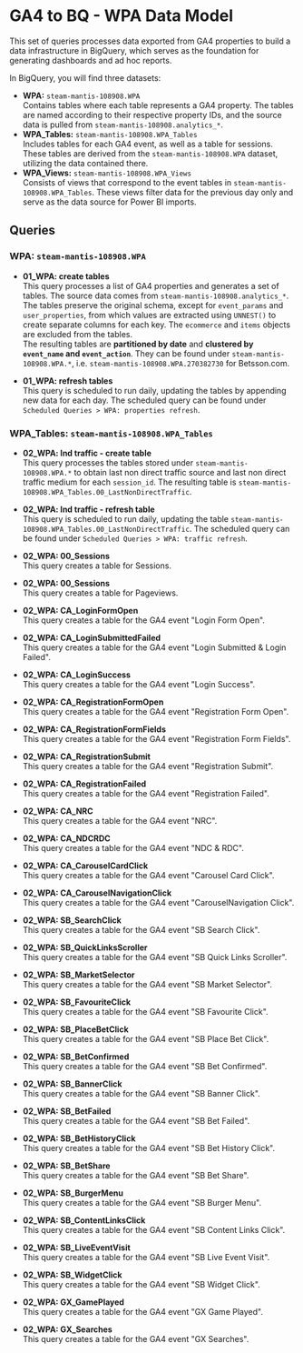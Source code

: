 # GA4 to BQ - WPA Data Model  

This set of queries processes data exported from GA4 properties to build a data infrastructure in BigQuery, which serves as the foundation for generating dashboards and ad hoc reports.  

In BigQuery, you will find three datasets:  
- **WPA:** `steam-mantis-108908.WPA`  
  Contains tables where each table represents a GA4 property. The tables are named according to their respective property IDs, and the source data is pulled from `steam-mantis-108908.analytics_*`.  
- **WPA_Tables:** `steam-mantis-108908.WPA_Tables`  
  Includes tables for each GA4 event, as well as a table for sessions. These tables are derived from the `steam-mantis-108908.WPA` dataset, utilizing the data contained there.  
- **WPA_Views:** `steam-mantis-108908.WPA_Views`  
  Consists of views that correspond to the event tables in `steam-mantis-108908.WPA_Tables`. These views filter data for the previous day only and serve as the data source for Power BI imports.  

## Queries  
### **WPA:** `steam-mantis-108908.WPA`  
- **01_WPA: create tables**  
  This query processes a list of GA4 properties and generates a set of tables. The source data comes from `steam-mantis-108908.analytics_*`.  
  The tables preserve the original schema, except for `event_params` and `user_properties`, from which values are extracted using `UNNEST()` to create separate columns for each key. The `ecommerce` and `items` objects are excluded from the tables.  
  The resulting tables are **partitioned by date** and **clustered by `event_name` and `event_action`**. They can be found under `steam-mantis-108908.WPA.*`, i.e. `steam-mantis-108908.WPA.270382730` for Betsson.com.  

- **01_WPA: refresh tables**  
  This query is scheduled to run daily, updating the tables by appending new data for each day. The scheduled query can be found under `Scheduled Queries > WPA: properties refresh`.  

### **WPA_Tables:** `steam-mantis-108908.WPA_Tables`  
- **02_WPA: lnd traffic - create table**  
  This query processes the tables stored under `steam-mantis-108908.WPA.*` to obtain last non direct traffic source and last non direct traffic medium for each `session_id`. The resulting table is `steam-mantis-108908.WPA_Tables.00_LastNonDirectTraffic`.  

- **02_WPA: lnd traffic - refresh table**  
  This query is scheduled to run daily, updating the table `steam-mantis-108908.WPA_Tables.00_LastNonDirectTraffic`. The scheduled query can be found under `Scheduled Queries > WPA: traffic refresh`.

- **02_WPA: 00_Sessions**  
  This query creates a table for Sessions. 

- **02_WPA: 00_Sessions**  
  This query creates a table for Pageviews. 

- **02_WPA: CA_LoginFormOpen**  
  This query creates a table for the GA4 event "Login Form Open".  

- **02_WPA: CA_LoginSubmittedFailed**  
  This query creates a table for the GA4 event "Login Submitted & Login Failed".  

- **02_WPA: CA_LoginSuccess**  
  This query creates a table for the GA4 event "Login Success".  

- **02_WPA: CA_RegistrationFormOpen**  
  This query creates a table for the GA4 event "Registration Form Open".  

- **02_WPA: CA_RegistrationFormFields**  
  This query creates a table for the GA4 event "Registration Form Fields".  

- **02_WPA: CA_RegistrationSubmit**  
  This query creates a table for the GA4 event "Registration Submit".  

- **02_WPA: CA_RegistrationFailed**  
  This query creates a table for the GA4 event "Registration Failed".  

- **02_WPA: CA_NRC**  
  This query creates a table for the GA4 event "NRC".  

- **02_WPA: CA_NDCRDC**  
  This query creates a table for the GA4 event "NDC & RDC".

- **02_WPA: CA_CarouselCardClick**  
  This query creates a table for the GA4 event "Carousel Card Click".

- **02_WPA: CA_CarouselNavigationClick**  
  This query creates a table for the GA4 event "CarouselNavigation Click".

- **02_WPA: SB_SearchClick**  
  This query creates a table for the GA4 event "SB Search Click".  

- **02_WPA: SB_QuickLinksScroller**  
  This query creates a table for the GA4 event "SB Quick Links Scroller".  

- **02_WPA: SB_MarketSelector**  
  This query creates a table for the GA4 event "SB Market Selector".

- **02_WPA: SB_FavouriteClick**  
  This query creates a table for the GA4 event "SB Favourite Click". 

- **02_WPA: SB_PlaceBetClick**  
  This query creates a table for the GA4 event "SB Place Bet Click".

- **02_WPA: SB_BetConfirmed**  
  This query creates a table for the GA4 event "SB Bet Confirmed". 

- **02_WPA: SB_BannerClick**  
  This query creates a table for the GA4 event "SB Banner Click". 

- **02_WPA: SB_BetFailed**  
  This query creates a table for the GA4 event "SB Bet Failed". 

- **02_WPA: SB_BetHistoryClick**  
  This query creates a table for the GA4 event "SB Bet History Click". 

- **02_WPA: SB_BetShare**  
  This query creates a table for the GA4 event "SB Bet Share". 

- **02_WPA: SB_BurgerMenu**  
  This query creates a table for the GA4 event "SB Burger Menu". 

- **02_WPA: SB_ContentLinksClick**  
  This query creates a table for the GA4 event "SB Content Links Click". 

- **02_WPA: SB_LiveEventVisit**  
  This query creates a table for the GA4 event "SB Live Event Visit".

- **02_WPA: SB_WidgetClick**  
  This query creates a table for the GA4 event "SB Widget Click". 

- **02_WPA: GX_GamePlayed**  
  This query creates a table for the GA4 event "GX Game Played".

- **02_WPA: GX_Searches**  
  This query creates a table for the GA4 event "GX Searches". 
